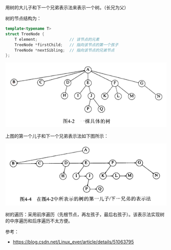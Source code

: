 用树的大儿子和下一个兄弟表示法来表示一个树。（长兄为父）

树的节点结构为：

```cpp
template<typename T>
struct TreeNode {
    T element;		  	    // 该节点的元素
    TreeNode *firstChild;	// 指向该节点的第一个孩子
    TreeNode *nextSibling;	// 指向该节点的兄弟节点
};
```

![image-20200219115312430](assets/%E4%BB%BB%E6%84%8F%E6%A0%91%E8%A1%A8%E8%BE%BE/image-20200219115312430.png)

上图的第一个儿子和下一个兄弟表示法如下图所示：

![image-20200219115337032](assets/%E4%BB%BB%E6%84%8F%E6%A0%91%E8%A1%A8%E8%BE%BE/image-20200219115337032.png)

树的遍历：采用前序遍历（先根节点，再左孩子，最后右孩子）。该表示法实现树的中序遍历和后序遍历不太方便。

参考：

- https://blog.csdn.net/Linux_ever/article/details/51063795